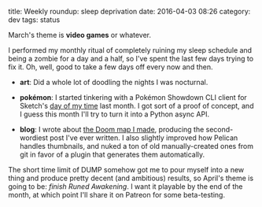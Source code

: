 title: Weekly roundup: sleep deprivation
date: 2016-04-03 08:26
category: dev
tags: status

March's theme is **video games** or whatever.

I performed my monthly ritual of completely ruining my sleep schedule and being a zombie for a day and a half, so I've spent the last few days trying to fix it.  Oh, well, good to take a few days off every now and then.

- **art**: Did a whole lot of doodling the nights I was nocturnal.

- **pokémon**: I started tinkering with a Pokémon Showdown CLI client for Sketch's [day of my time](https://www.patreon.com/eevee?ty=h) last month.  I got sort of a proof of concept, and I guess this month I'll try to turn it into a Python async API.

- **blog**: I wrote about [the Doom map I made]({filename}/updates/2016-03-31-i-made-a-doom-level.markdown), producing the second-wordiest post I've ever written.  I also slightly improved how Pelican handles thumbnails, and nuked a ton of old manually-created ones from git in favor of a plugin that generates them automatically.

The short time limit of DUMP somehow got me to pour myself into a new thing and produce pretty decent (and ambitious) results, so April's theme is going to be: _finish Runed Awakening_.  I want it playable by the end of the month, at which point I'll share it on Patreon for some beta-testing.
